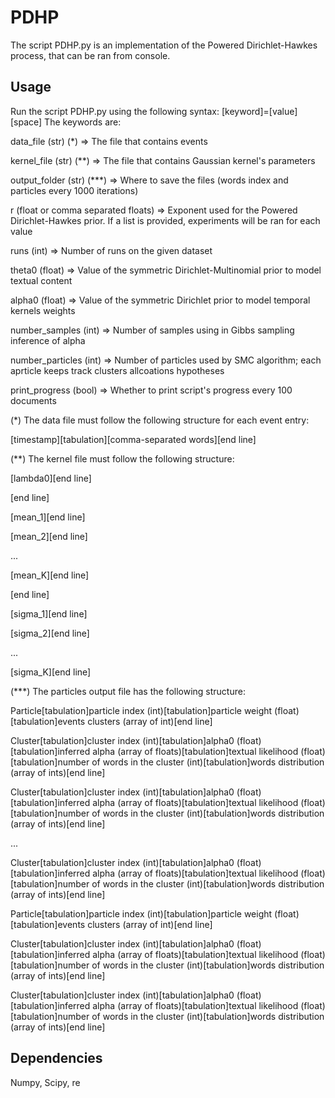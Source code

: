 # PDHP
The script PDHP.py is an implementation of the Powered Dirichlet-Hawkes process, that can be ran from console.

## Usage
Run the script PDHP.py using the following syntax: [keyword]=[value][space]
The keywords are:

data_file (str) (*) => The file that contains events

kernel_file (str) (**) => The file that contains Gaussian kernel's parameters

output_folder (str) (***) => Where to save the files (words index and particles every 1000 iterations)

r (float or comma separated floats) => Exponent used for the Powered Dirichlet-Hawkes prior. If a list is provided, experiments will be ran for each value

runs (int) => Number of runs on the given dataset

theta0 (float) => Value of the symmetric Dirichlet-Multinomial prior to model textual content

alpha0 (float) => Value of the symmetric Dirichlet prior to model temporal kernels weights

number_samples (int) => Number of samples using in Gibbs sampling inference of alpha

number_particles (int) => Number of particles used by SMC algorithm; each aprticle keeps track clusters allcoations hypotheses

print_progress (bool) => Whether to print script's progress every 100 documents


(*) The data file must follow the following structure for each event entry:

[timestamp][tabulation][comma-separated words][end line]

(**) The kernel file must follow the following structure:

[lambda0][end line]

[end line]

[mean_1][end line]

[mean_2][end line]

...

[mean_K][end line]

[end line]

[sigma_1][end line]

[sigma_2][end line]

...

[sigma_K][end line]



(***) The particles output file has the following structure:

Particle[tabulation]particle index (int)[tabulation]particle weight (float)[tabulation]events clusters (array of int)[end line]

Cluster[tabulation]cluster index (int)[tabulation]alpha0 (float)[tabulation]inferred alpha (array of floats)[tabulation]textual likelihood (float) [tabulation]number of words in the cluster (int)[tabulation]words distribution (array of ints)[end line]

Cluster[tabulation]cluster index (int)[tabulation]alpha0 (float)[tabulation]inferred alpha (array of floats)[tabulation]textual likelihood (float) [tabulation]number of words in the cluster (int)[tabulation]words distribution (array of ints)[end line]

...

Cluster[tabulation]cluster index (int)[tabulation]alpha0 (float)[tabulation]inferred alpha (array of floats)[tabulation]textual likelihood (float) [tabulation]number of words in the cluster (int)[tabulation]words distribution (array of ints)[end line]

Particle[tabulation]particle index (int)[tabulation]particle weight (float)[tabulation]events clusters (array of int)[end line]

Cluster[tabulation]cluster index (int)[tabulation]alpha0 (float)[tabulation]inferred alpha (array of floats)[tabulation]textual likelihood (float) [tabulation]number of words in the cluster (int)[tabulation]words distribution (array of ints)[end line]

Cluster[tabulation]cluster index (int)[tabulation]alpha0 (float)[tabulation]inferred alpha (array of floats)[tabulation]textual likelihood (float) [tabulation]number of words in the cluster (int)[tabulation]words distribution (array of ints)[end line]




## Dependencies
Numpy, Scipy, re








